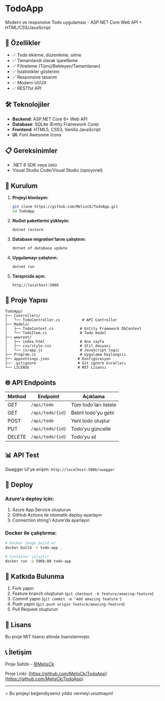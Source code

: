 # TodoApp

Modern ve responsive Todo uygulaması - ASP.NET Core Web API + HTML/CSS/JavaScript

## 🚀 Özellikler

- ✅ Todo ekleme, düzenleme, silme
- ✅ Tamamlandı olarak işaretleme
- ✅ Filtreleme (Tümü/Bekleyen/Tamamlanan)
- ✅ İstatistikler gösterimi
- ✅ Responsive tasarım
- ✅ Modern UI/UX
- ✅ RESTful API

## 🛠️ Teknolojiler

- **Backend**: ASP.NET Core 6+ Web API
- **Database**: SQLite (Entity Framework Core)
- **Frontend**: HTML5, CSS3, Vanilla JavaScript
- **UI**: Font Awesome Icons

## 📋 Gereksinimler

- .NET 6 SDK veya üstü
- Visual Studio Code/Visual Studio (opsiyonel)

## 🔧 Kurulum

1. **Projeyi klonlayın:**
   ```bash
   git clone https://github.com/MelisCK/TodoApp.git
   cd TodoApp
   ```

2. **NuGet paketlerini yükleyin:**
   ```bash
   dotnet restore
   ```

3. **Database migration'larını çalıştırın:**
   ```bash
   dotnet ef database update
   ```

4. **Uygulamayı çalıştırın:**
   ```bash
   dotnet run
   ```

5. **Tarayıcıda açın:**
   ```
   http://localhost:5066
   ```

## 📁 Proje Yapısı

```
TodoApp/
├── Controllers/
│   └── TodoController.cs          # API Controller
├── Models/
│   ├── TodoContext.cs            # Entity Framework DbContext
│   └── TodoItem.cs               # Todo model
├── wwwroot/
│   ├── index.html                # Ana sayfa
│   ├── css/style.css             # Stil dosyası
│   └── js/app.js                 # JavaScript logic
├── Program.cs                    # Uygulama başlangıcı
├── appsettings.json             # Konfigürasyon
├── .gitignore                   # Git ignore kuralları
└── LICENSE                      # MIT Lisansı
```

## 🌐 API Endpoints

| Method | Endpoint | Açıklama |
|--------|----------|----------|
| GET | `/api/todo` | Tüm todo'ları listele |
| GET | `/api/todo/{id}` | Belirli todo'yu getir |
| POST | `/api/todo` | Yeni todo oluştur |
| PUT | `/api/todo/{id}` | Todo'yu güncelle |
| DELETE | `/api/todo/{id}` | Todo'yu sil |

## 📊 API Test

Swagger UI'ye erişim: `http://localhost:5066/swagger`

## 🚀 Deploy

### Azure'a deploy için:
1. Azure App Service oluşturun
2. GitHub Actions ile otomatik deploy ayarlayın
3. Connection string'i Azure'da ayarlayın

### Docker ile çalıştırma:
```bash
# Docker image build et
docker build -t todo-app .

# Container çalıştır
docker run -p 5066:80 todo-app
```

## 🤝 Katkıda Bulunma

1. Fork yapın
2. Feature branch oluşturun (`git checkout -b feature/amazing-feature`)
3. Commit yapın (`git commit -m 'Add amazing feature'`)
4. Push yapın (`git push origin feature/amazing-feature`)
5. Pull Request oluşturun

## 📄 Lisans

Bu proje MIT lisansı altında lisanslanmıştır.

## 📞 İletişim

Proje Sahibi - [@MelisCk](https://github.com/MelisCk)

Proje Linki: [https://github.com/MelisCk/TodoApp](https://github.com/MelisCk/TodoApp)

---
⭐ Bu projeyi beğendiyseniz yıldız vermeyi unutmayın!